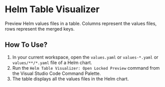 # Helm Table Visualizer

Preview Helm values files in a table. Columns represent the values files, rows represent the merged keys.

## How To Use?

1. In your current workspace, open the `values.yaml` or `values-*.yaml` or `values/**/*.yaml` file of a Helm chart.
2. Run the `Helm Table Visualizer: Open Locked Preview` command from the Visual Studio Code Command Palette.
3. The table displays all the values files in the Helm chart.
